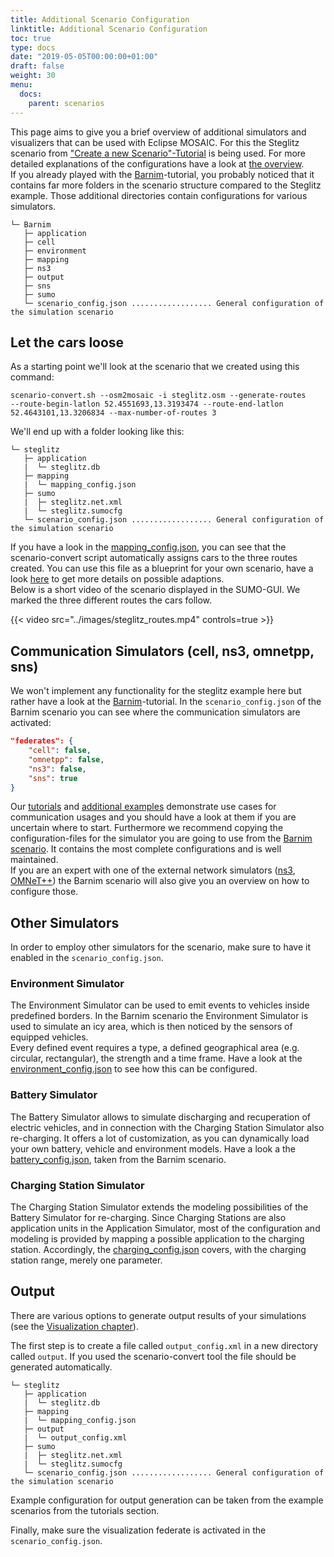 ```yaml
---
title: Additional Scenario Configuration
linktitle: Additional Scenario Configuration
toc: true
type: docs
date: "2019-05-05T00:00:00+01:00"
draft: false
weight: 30
menu:
  docs:
    parent: scenarios
---
```


This page aims to give you a brief overview of additional simulators and visualizers that can be used with Eclipse MOSAIC. For this the Steglitz scenario from ["Create a new Scenario"-Tutorial](/tutorials/create_new_scenario) is being used. For more detailed explanations of the configurations have a
look at [the overview](/docs/scenarios).  
If you already played with the [Barnim](/tutorials/barnim_simulation_basics)-tutorial, you probably noticed that it contains far
more folders in the scenario structure compared to the Steglitz example. Those additional directories contain
configurations for various simulators.

```plaintext
└─ Barnim
   ├─ application
   ├─ cell
   ├─ environment
   ├─ mapping
   ├─ ns3
   ├─ output
   ├─ sns
   ├─ sumo
   └─ scenario_config.json .................. General configuration of the simulation scenario
```

## Let the cars loose

As a starting point we'll look at the scenario that we created using this command:
```
scenario-convert.sh --osm2mosaic -i steglitz.osm --generate-routes
--route-begin-latlon 52.4551693,13.3193474 --route-end-latlon 52.4643101,13.3206834 --max-number-of-routes 3
```
We'll end up with a folder looking like this:

```plaintext
└─ steglitz
   ├─ application
   |  └─ steglitz.db
   ├─ mapping
   |  └─ mapping_config.json
   ├─ sumo
   |  ├─ steglitz.net.xml
   |  └─ steglitz.sumocfg
   └─ scenario_config.json .................. General configuration of the simulation scenario
```

If you have a look in the [mapping_config.json](/docs/scenarios/files/steglitz_mapping_config.json), 
you can see that the scenario-convert script automatically assigns cars to the three routes created. You can use this
file as a blueprint for your own scenario, have a look [here](/docs/scenarios#applications-and-mapping)
to get more details on possible adaptions.  
Below is a short video of the scenario displayed in the SUMO-GUI. We marked the three different routes the cars
follow.

{{< video src="../images/steglitz_routes.mp4" controls=true >}}

## Communication Simulators (cell, ns3, omnetpp, sns)

We won't implement any functionality for the steglitz example here but rather have a look at the
[Barnim](/tutorials/barnim_simulation_basics/)-tutorial. In the `scenario_config.json` of the Barnim scenario you can see where the
communication simulators are activated:
```json
"federates": {
    "cell": false,
    "omnetpp": false,
    "ns3": false,
    "sns": true
}
```
Our [tutorials](/tutorials) and [additional examples](/tutorials/additional_examples) demonstrate use cases for
communication usages and you should have a look at them if you are uncertain where to start. Furthermore we
recommend copying the configuration-files for the simulator you are going to use from the [Barnim scenario](/tutorials/barnim_simulation_basics). It
contains the most complete configurations and is well maintained.  
If you are an expert with one of the external network simulators ([ns3](/docs/simulators/network_simulator_ns3),
[OMNeT++](/docs/simulators/network_simulator_omnetpp)) the Barnim scenario will also give
you an overview on how to configure those.

## Other Simulators

In order to employ other simulators for the scenario, make sure to have it enabled in the `scenario_config.json`.

### Environment Simulator
The Environment Simulator can be used to emit events to vehicles inside predefined borders. In the Barnim scenario
the Environment Simulator is used to simulate an icy area, which is then noticed by the sensors of equipped vehicles.  
Every defined event requires a type, a defined geographical area (e.g. circular, rectangular), the strength and a time frame. Have a look
 at the [environment_config.json](files/eventserver_config.json) to see how this can be configured.

### Battery Simulator
The Battery Simulator allows to simulate discharging and recuperation of electric vehicles, and in connection with the
Charging Station Simulator also re-charging. It offers a lot of customization, as you can
dynamically load your own battery, vehicle and environment models. Have a look a the [battery_config.json](files/battery_config.json),
taken from the Barnim scenario.

### Charging Station Simulator

The Charging Station Simulator extends the modeling possibilities of the Battery Simulator for re-charging.
Since Charging Stations are also application units in the Application Simulator, most of the configuration and modeling is
provided by mapping a possible application to the charging station.
Accordingly, the [charging_config.json](files/charging_config.json) covers, with the charging station range, merely one parameter.

## Output

There are various options to generate output results of your simulations (see the
[Visualization chapter](/docs/visualization/filevis)). 

The first step is to create a file called `output_config.xml` in a new directory called `output`.
If you used the scenario-convert tool the file should be generated automatically. 

```plaintext
└─ steglitz
   ├─ application
   |  └─ steglitz.db
   ├─ mapping
   |  └─ mapping_config.json
   ├─ output
   |  └─ output_config.xml
   ├─ sumo
   |  ├─ steglitz.net.xml
   |  └─ steglitz.sumocfg
   └─ scenario_config.json .................. General configuration of the simulation scenario
```

Example configuration for output generation can be taken from the example scenarios from the tutorials section.

Finally, make sure the visualization federate is activated in the `scenario_config.json`.
<!--
```xml
<!-- Visualization -- >
<federate id="output" active="true"/>
```

Now we have to configure the statistics visualizer itself. This [visualizer_config.xml](/docs/scenarios/files/steglitz_visualizer_config.xml) contains the basic
configuration to calculate the average travel times for the vehicles. If you want to make adaptions, please
refer to [statistics visualizer](/docs/visualization/statistics).  
Go ahead and run the simulation one more time. Afterwards the log-directory should contain a file called 
`AverageVehicleTravelTime.csv` in a directory called `StatisticsVisualizer`:
```csv
group;group-value;total;
Car;186.369;336;
```
This tells us that there was a total amount of 336 vehicles of the type `Car` in the simulation, which traveled
for 186.369  seconds on average.
-->
